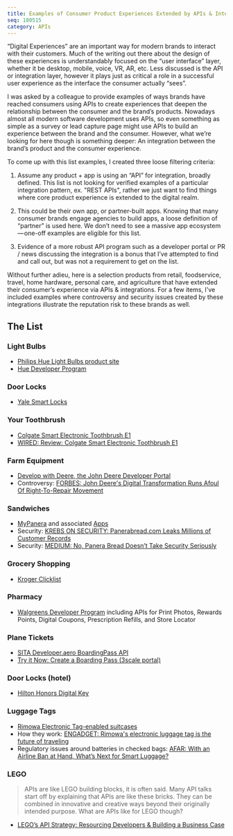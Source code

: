 ```yaml
---
title: Examples of Consumer Product Experiences Extended by APIs & Integrations
seq: 180515
category: APIs
---
```


“Digital Experiences” are an important way for modern brands to interact with their customers. Much of the writing out there about the design of these experiences is understandably focused on the “user interface” layer, whether it be desktop, mobile, voice, VR, AR, etc. Less discussed is the API or integration layer, however it plays just as critical a role in a successful user experience as the interface the consumer actually “sees”.

I was asked by a colleague to provide examples of ways brands have reached consumers using APIs to create experiences that deepen the relationship between the consumer and the brand’s products. Nowadays almost all modern software development uses APIs, so even something as simple as a survey or lead capture page might use APIs to build an experience between the brand and the consumer. However, what we’re looking for here though is something deeper: An integration between the brand’s product and the consumer experience.

To come up with this list examples, I created three loose filtering criteria:

1.	Assume any product + app is using an “API” for integration, broadly defined. This list is not looking for verified examples of a particular integration pattern, ex. "REST APIs", rather we just want to find things where core product experience is extended to the digital realm. 

2.	This could be their own app, or partner-built apps. Knowing that many consumer brands engage agencies to build apps, a loose definition of “partner” is used here. We don’t need to see a massive app ecosystem — one-off examples are eligible for this list.

3.	Evidence of a more robust API program such as a developer portal or PR / news discussing the integration is a bonus that I’ve attempted to find and call out, but was not a requirement to get on the list.

Without further adieu, here is a selection products from retail, foodservice, travel, home hardware, personal care, and agriculture that have extended their consumer’s experience via APIs & integrations. For a few items, I've included examples where controversy and security issues created by these integrations illustrate the reputation risk to these brands as well.

## The List

### Light Bulbs

  - [Philips Hue Light Bulbs product site](https://www2.meethue.com/en-us)
  - [Hue Developer Program](https://www.developers.meethue.com/)

### Door Locks

  - [Yale Smart Locks](https://www.yalehome.com/en/yale/yalehome/residential/nest-yale-lock/nest-yale-lock/)

### Your Toothbrush

  - [Colgate Smart Electronic Toothbrush E1](https://www.apple.com/shop/product/HLR52ZM/A/colgate-smart-electronic-toothbrush-e1)
  - [WIRED: Review: Colgate Smart Electronic Toothbrush E1](https://www.wired.com/review/colgate-electric-toothbrush-e1/)
 
### Farm Equipment

  - [Develop with Deere, the John Deere Developer Portal](https://developer.deere.com/)
  - Controversy: [FORBES: John Deere's Digital Transformation Runs Afoul Of Right-To-Repair Movement](https://www.forbes.com/sites/jasonbloomberg/2017/04/30/john-deeres-digital-transformation-runs-afoul-of-right-to-repair-movement/#141afd845ab9)

### Sandwiches

  - [MyPanera](https://www.panerabread.com/en-us/company/meet-mypanera.html) and associated [Apps](https://www.panerabread.com/en_us/footer/mobile-apps-download.html)
  - Security: [KREBS ON SECURITY: Panerabread.com Leaks Millions of Customer Records](https://krebsonsecurity.com/2018/04/panerabread-com-leaks-millions-of-customer-records/)
  - Security: [MEDIUM: No, Panera Bread Doesn’t Take Security Seriously](https://medium.com/@djhoulihan/no-panera-bread-doesnt-take-security-seriously-bf078027f815)

### Grocery Shopping

  - [Kroger Clicklist](https://www.kroger.com/topic/clicklist)

### Pharmacy

  - [Walgreens Developer Program](https://developer.walgreens.com/) including APIs for Print Photos, Rewards Points, Digital Coupons, Prescription Refills, and Store Locator

### Plane Tickets

  - [SITA Developer.aero BoardingPass API](https://www.developer.aero/Boarding-Pass-API/API-Overview)
  - [Try it Now: Create a Boarding Pass (3scale portal)](https://itx.3scale.net/Boarding-Pass-API/Try-it-Now)

### Door Locks (hotel)

  - [Hilton Honors Digital Key](http://hiltonhonors3.hilton.com/en/hhonors-mobile-app/digital-key.html)

### Luggage Tags

  - [Rimowa Electronic Tag-enabled suitcases](https://www.rimowa.com/en-us/topas-stealth-multiwheel-electronic-tag-67l-black-suitcase/924.63.01.5)
  - How they work: [ENGADGET: Rimowa's electronic luggage tag is the future of traveling](https://www.engadget.com/2016/07/07/rimowa-electronic-tag-suitcase/)
  - Regulatory issues around batteries in checked bags: [AFAR: With an Airline Ban at Hand, What’s Next for Smart Luggage?](https://www.afar.com/magazine/with-an-airline-ban-at-hand-whats-next-for-smart-luggage)

### LEGO
> APIs are like LEGO building blocks, it is often said. Many API talks start off by explaining that APIs are like these bricks. They can be combined in innovative and creative ways beyond their originally intended purpose. What are APIs like for LEGO though? 

  - [LEGO’s API Strategy: Resourcing Developers & Building a Business Case](https://nordicapis.com/legos-api-strategy-resourcing-developers-building-business-case/)

